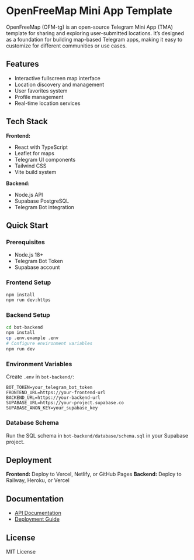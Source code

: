 # OpenFreeMap Mini App Template

OpenFreeMap (OFM-tg) is an open-source Telegram Mini App (TMA) template for sharing and exploring user-submitted locations. It’s designed as a foundation for building map-based Telegram apps, making it easy to customize for different communities or use cases.

## Features

- Interactive fullscreen map interface
- Location discovery and management
- User favorites system  
- Profile management
- Real-time location services

## Tech Stack

**Frontend:**
- React with TypeScript
- Leaflet for maps
- Telegram UI components
- Tailwind CSS
- Vite build system

**Backend:**
- Node.js API
- Supabase PostgreSQL
- Telegram Bot integration

## Quick Start

### Prerequisites
- Node.js 18+
- Telegram Bot Token
- Supabase account

### Frontend Setup

```bash
npm install
npm run dev:https
```

### Backend Setup

```bash
cd bot-backend
npm install
cp .env.example .env
# Configure environment variables
npm run dev
```

### Environment Variables

Create `.env` in `bot-backend/`:

```env
BOT_TOKEN=your_telegram_bot_token
FRONTEND_URL=https://your-frontend-url
BACKEND_URL=https://your-backend-url
SUPABASE_URL=https://your-project.supabase.co
SUPABASE_ANON_KEY=your_supabase_key
```

### Database Schema

Run the SQL schema in `bot-backend/database/schema.sql` in your Supabase project.

## Deployment

**Frontend:** Deploy to Vercel, Netlify, or GitHub Pages
**Backend:** Deploy to Railway, Heroku, or Vercel

## Documentation

- [API Documentation](docs/API.md)
- [Deployment Guide](docs/DEPLOYMENT.md)

## License

MIT License
